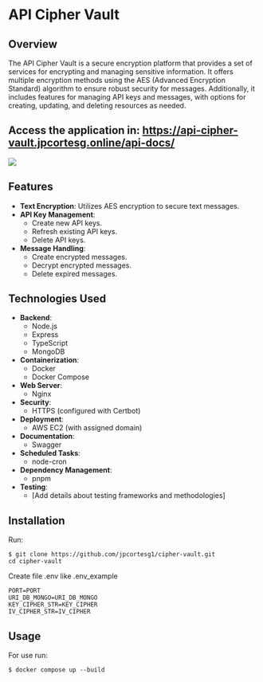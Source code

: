 # API Cipher Vault

## Overview

The API Cipher Vault is a secure encryption platform that provides a set of services for encrypting and managing sensitive information. It offers multiple encryption methods using the AES (Advanced Encryption Standard) algorithm to ensure robust security for messages. Additionally, it includes features for managing API keys and messages, with options for creating, updating, and deleting resources as needed.

## Access the application in: https://api-cipher-vault.jpcortesg.online/api-docs/

<img style="ali" src="https://github.com/jpcortesg1/cipher-vault/assets/60229777/3ea90db8-e891-464f-9026-a43f6936b564" />


## Features

- **Text Encryption**: Utilizes AES encryption to secure text messages.
- **API Key Management**:
  - Create new API keys.
  - Refresh existing API keys.
  - Delete API keys.
- **Message Handling**:
  - Create encrypted messages.
  - Decrypt encrypted messages.
  - Delete expired messages.

## Technologies Used

- **Backend**:
  - Node.js
  - Express
  - TypeScript
  - MongoDB
- **Containerization**:
  - Docker
  - Docker Compose
- **Web Server**:
  - Nginx
- **Security**:
  - HTTPS (configured with Certbot)
- **Deployment**:
  - AWS EC2 (with assigned domain)
- **Documentation**:
  - Swagger
- **Scheduled Tasks**:
  - node-cron
- **Dependency Management**:
  - pnpm
- **Testing**:
  - [Add details about testing frameworks and methodologies]

## Installation

Run:
```
$ git clone https://github.com/jpcortesg1/cipher-vault.git
cd cipher-vault
```

Create file .env like .env_example
```
PORT=PORT
URI_DB_MONGO=URI_DB_MONGO
KEY_CIPHER_STR=KEY_CIPHER
IV_CIPHER_STR=IV_CIPHER
```

## Usage

For use run:
```
$ docker compose up --build
```
